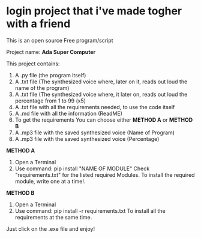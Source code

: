 # login project that i've made togher with a friend

This is an open source Free program/script 

Project name: **Ada Super Computer**

This project contains:

1. A .py file (the program itself)
2. A .txt file (The synthesized voice where, later on it, reads out loud the name of the program)
3. A .txt file (The synthesized voice where, it later on, reads out loud the percentage from 1 to 99 (x5)
4. A .txt file with all the requirements needed, to use the code itself
5. A .md file with all the information (ReadME)
6. To get the requirements You can choose either **METHOD A** or **METHOD B**
7. A .mp3 file with the saved synthesized voice (Name of Program)
8. A .mp3 file with the saved synthesized voice (Percentage)

**METHOD A**
1. Open a Terminal
2. Use command: pip install "NAME OF MODULE"
Check "requirements.txt" for the listed required Modules.
To install the required module, write one at a time!.

**METHOD B** 
1. Open a Terminal
2. Use command: pip install -r requirements.txt
To install all the requirements at the same time.

Just click on the .exe file and enjoy! 
